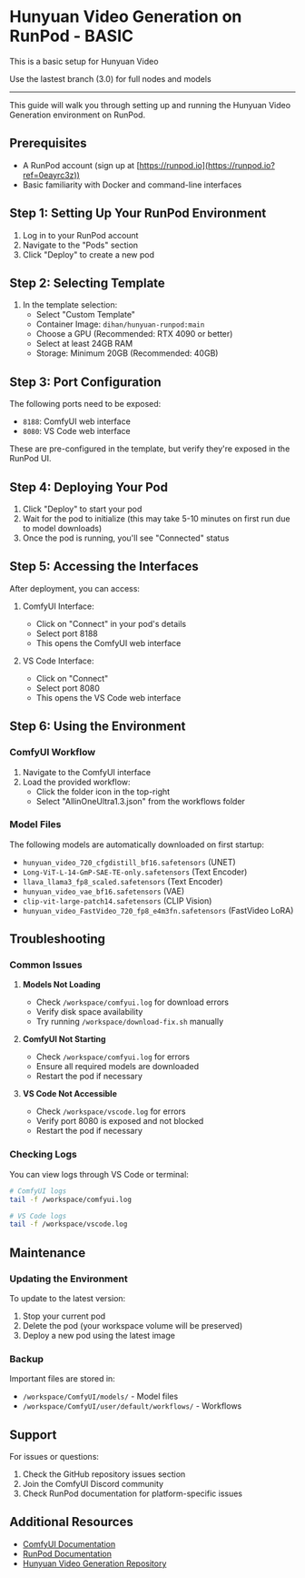 # Hunyuan Video Generation on RunPod - BASIC

This is a basic setup for Hunyuan Video

Use the lastest branch (3.0) for full nodes and models 

----------------------------------------------------------------

This guide will walk you through setting up and running the Hunyuan Video Generation environment on RunPod.

## Prerequisites

- A RunPod account (sign up at [https://runpod.io](https://runpod.io?ref=0eayrc3z))
- Basic familiarity with Docker and command-line interfaces

## Step 1: Setting Up Your RunPod Environment

1. Log in to your RunPod account
2. Navigate to the "Pods" section
3. Click "Deploy" to create a new pod

## Step 2: Selecting Template

1. In the template selection:
   - Select "Custom Template"
   - Container Image: `dihan/hunyuan-runpod:main`
   - Choose a GPU (Recommended: RTX 4090 or better)
   - Select at least 24GB RAM
   - Storage: Minimum 20GB (Recommended: 40GB)

## Step 3: Port Configuration

The following ports need to be exposed:
- `8188`: ComfyUI web interface
- `8080`: VS Code web interface

These are pre-configured in the template, but verify they're exposed in the RunPod UI.

## Step 4: Deploying Your Pod

1. Click "Deploy" to start your pod
2. Wait for the pod to initialize (this may take 5-10 minutes on first run due to model downloads)
3. Once the pod is running, you'll see "Connected" status

## Step 5: Accessing the Interfaces

After deployment, you can access:

1. ComfyUI Interface:
   - Click on "Connect" in your pod's details
   - Select port 8188
   - This opens the ComfyUI web interface

2. VS Code Interface:
   - Click on "Connect"
   - Select port 8080
   - This opens the VS Code web interface

## Step 6: Using the Environment

### ComfyUI Workflow

1. Navigate to the ComfyUI interface
2. Load the provided workflow:
   - Click the folder icon in the top-right
   - Select "AllinOneUltra1.3.json" from the workflows folder

### Model Files

The following models are automatically downloaded on first startup:
- `hunyuan_video_720_cfgdistill_bf16.safetensors` (UNET)
- `Long-ViT-L-14-GmP-SAE-TE-only.safetensors` (Text Encoder)
- `llava_llama3_fp8_scaled.safetensors` (Text Encoder)
- `hunyuan_video_vae_bf16.safetensors` (VAE)
- `clip-vit-large-patch14.safetensors` (CLIP Vision)
- `hunyuan_video_FastVideo_720_fp8_e4m3fn.safetensors` (FastVideo LoRA)

## Troubleshooting

### Common Issues

1. **Models Not Loading**
   - Check `/workspace/comfyui.log` for download errors
   - Verify disk space availability
   - Try running `/workspace/download-fix.sh` manually

2. **ComfyUI Not Starting**
   - Check `/workspace/comfyui.log` for errors
   - Ensure all required models are downloaded
   - Restart the pod if necessary

3. **VS Code Not Accessible**
   - Check `/workspace/vscode.log` for errors
   - Verify port 8080 is exposed and not blocked
   - Restart the pod if necessary

### Checking Logs

You can view logs through VS Code or terminal:
```bash
# ComfyUI logs
tail -f /workspace/comfyui.log

# VS Code logs
tail -f /workspace/vscode.log
```

## Maintenance

### Updating the Environment

To update to the latest version:
1. Stop your current pod
2. Delete the pod (your workspace volume will be preserved)
3. Deploy a new pod using the latest image

### Backup

Important files are stored in:
- `/workspace/ComfyUI/models/` - Model files
- `/workspace/ComfyUI/user/default/workflows/` - Workflows

## Support

For issues or questions:
1. Check the GitHub repository issues section
2. Join the ComfyUI Discord community
3. Check RunPod documentation for platform-specific issues

## Additional Resources

- [ComfyUI Documentation](https://github.com/comfyanonymous/ComfyUI)
- [RunPod Documentation](https://docs.runpod.io/)
- [Hunyuan Video Generation Repository](https://github.com/dihan/hunyuan-runpod)
